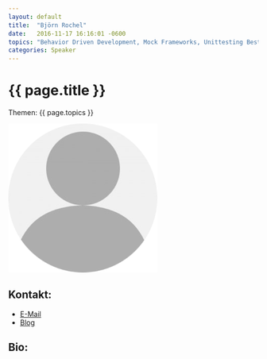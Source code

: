 ```yaml
---
layout: default
title:  "Björn Rochel"
date:   2016-11-17 16:16:01 -0600
topics: "Behavior Driven Development, Mock Frameworks, Unittesting Best Practices, xUnit.BddExtensions, Machine.Specifications, Machine.Fakes, Dependency Injection und Convention over Configuration, Ruby/IronRuby, Composite UI"
categories: Speaker
---
```


# {{ page.title }}

Themen: {{ page.topics }}

![Profilbild](/assets/img/speakers/dummy.png)

## Kontakt:
- [E-Mail](mailto:bjoern@bjro.de)
- [Blog](http://www.bjro.de/)

## Bio: